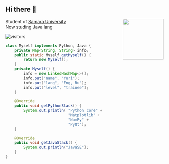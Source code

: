 <h2> Hi there 🌱 </h2>
<img align='right' src="https://media3.giphy.com/media/v1.Y2lkPTc5MGI3NjExNjZ4eHZxZzc4Ym5wY3lmMHQ0amZoZ3l0MGI2ZjRsNGFtYTdkM25jcSZlcD12MV9pbnRlcm5hbF9naWZfYnlfaWQmY3Q9Zw/JIX9t2j0ZTN9S/giphy.gif" width="130"; border-radius: 10px>


<p>Student of <a href="https://ssau.ru/">Samara University</a>
</br>Now studing Java lang
</p>
    
![visitors](https://visitor-badge.laobi.icu/badge?page_id=c0de1sl1fe.c0de1sl1fe)
``` java
class Myself implements Python, Java {
    private Map<String, String> info;
    public static Myself getMyself() {
        return new Myself();
    }
    private Myself() {
        info = new LinkedHashMap<>();
        info.put("name", "Yuri");
        info.put("lang", "Eng, Ru");
        info.put("level", "trainee");
    }

    @Override
    public void getPythonStack() {
        System.out.println( "Python core" +
                            "Matplotlib" +
                            "NumPy" +
                            "PyQt");
    }

    @Override
    public void getJavaStack() {
        System.out.println("JavaSE");
    }
}
```
